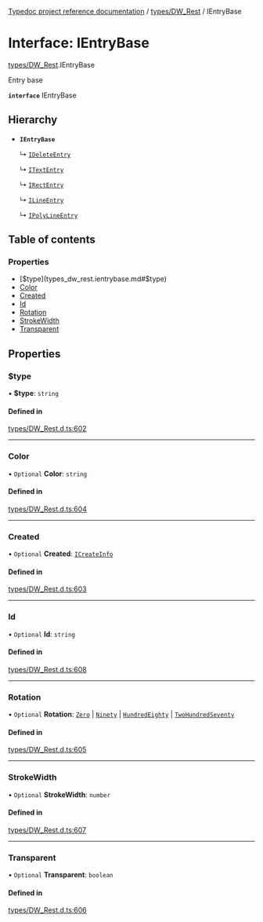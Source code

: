 [Typedoc project reference documentation](../README.md) / [types/DW_Rest](../modules/types_dw_rest.md) / IEntryBase

# Interface: IEntryBase

[types/DW_Rest](../modules/types_dw_rest.md).IEntryBase

Entry base

**`interface`** IEntryBase

## Hierarchy

- **`IEntryBase`**

  ↳ [`IDeleteEntry`](types_dw_rest.ideleteentry.md)

  ↳ [`ITextEntry`](types_dw_rest.itextentry.md)

  ↳ [`IRectEntry`](types_dw_rest.irectentry.md)

  ↳ [`ILineEntry`](types_dw_rest.ilineentry.md)

  ↳ [`IPolyLineEntry`](types_dw_rest.ipolylineentry.md)

## Table of contents

### Properties

- [$type](types_dw_rest.ientrybase.md#$type)
- [Color](types_dw_rest.ientrybase.md#color)
- [Created](types_dw_rest.ientrybase.md#created)
- [Id](types_dw_rest.ientrybase.md#id)
- [Rotation](types_dw_rest.ientrybase.md#rotation)
- [StrokeWidth](types_dw_rest.ientrybase.md#strokewidth)
- [Transparent](types_dw_rest.ientrybase.md#transparent)

## Properties

### $type

• **$type**: `string`

#### Defined in

[types/DW_Rest.d.ts:602](https://github.com/DocuWare/REST-Sample-TS/blob/828b3d4/src/types/DW_Rest.d.ts#L602)

___

### Color

• `Optional` **Color**: `string`

#### Defined in

[types/DW_Rest.d.ts:604](https://github.com/DocuWare/REST-Sample-TS/blob/828b3d4/src/types/DW_Rest.d.ts#L604)

___

### Created

• `Optional` **Created**: [`ICreateInfo`](types_dw_rest.icreateinfo.md)

#### Defined in

[types/DW_Rest.d.ts:603](https://github.com/DocuWare/REST-Sample-TS/blob/828b3d4/src/types/DW_Rest.d.ts#L603)

___

### Id

• `Optional` **Id**: `string`

#### Defined in

[types/DW_Rest.d.ts:608](https://github.com/DocuWare/REST-Sample-TS/blob/828b3d4/src/types/DW_Rest.d.ts#L608)

___

### Rotation

• `Optional` **Rotation**: [`Zero`](../enums/types_dw_rest.rotation.md#zero) \| [`Ninety`](../enums/types_dw_rest.rotation.md#ninety) \| [`HundredEighty`](../enums/types_dw_rest.rotation.md#hundredeighty) \| [`TwoHundredSeventy`](../enums/types_dw_rest.rotation.md#twohundredseventy)

#### Defined in

[types/DW_Rest.d.ts:605](https://github.com/DocuWare/REST-Sample-TS/blob/828b3d4/src/types/DW_Rest.d.ts#L605)

___

### StrokeWidth

• `Optional` **StrokeWidth**: `number`

#### Defined in

[types/DW_Rest.d.ts:607](https://github.com/DocuWare/REST-Sample-TS/blob/828b3d4/src/types/DW_Rest.d.ts#L607)

___

### Transparent

• `Optional` **Transparent**: `boolean`

#### Defined in

[types/DW_Rest.d.ts:606](https://github.com/DocuWare/REST-Sample-TS/blob/828b3d4/src/types/DW_Rest.d.ts#L606)
